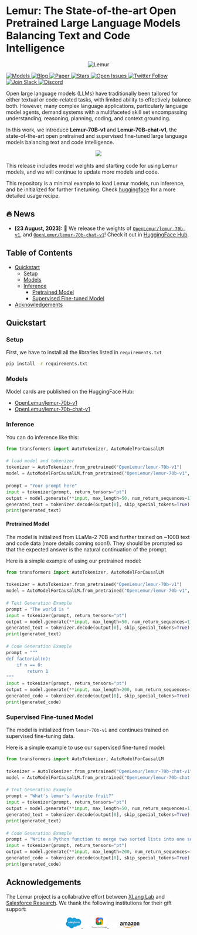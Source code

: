 # Lemur: The State-of-the-art Open Pretrained Large Language Models Balancing Text and Code Intelligence

<p align="center">
  <img src="https://huggingface.co/datasets/OpenLemur/assets/resolve/main/lemur_icon.png" width="300" height="300" alt="Lemur">
</p>
   <a href="https://huggingface.co/OpenLemur" target="_blank">
      <img alt="Models" src="https://img.shields.io/badge/🤗-Models-blue" />
   </a>
   <a href="https://xlang.ai/doc" target="_blank">
      <img alt="Blog" src="https://img.shields.io/badge/📖-Blog-red" />
   </a>
  <a href="https://xlang.ai" target="_blank">
      <img alt="Paper" src="https://img.shields.io/badge/📜-Paper(Coming soon)-purple" />
   </a>
   <a href="https://github.com/OpenLemur/lemur-v1" target="_blank">
      <img alt="Stars" src="https://img.shields.io/github/stars/OpenLemur/lemur-v1?style=social" />
   </a>
   <a href="https://github.com/OpenLemur/lemur-v1/issues" target="_blank">
      <img alt="Open Issues" src="https://img.shields.io/github/issues-raw/OpenLemur/lemur-v1" />
   </a>
   <a href="https://twitter.com/XLangAI" target="_blank">
      <img alt="Twitter Follow" src="https://img.shields.io/twitter/follow/XLangAI" />
   </a>
   <a href="https://join.slack.com/t/xlanggroup/shared_invite/zt-20zb8hxas-eKSGJrbzHiPmrADCDX3_rQ" target="_blank">
      <img alt="Join Slack" src="https://img.shields.io/badge/Slack-join-blueviolet?logo=slack&amp" />
   </a>
   <a href="https://discord.gg/qyEh479F" target="_blank">
      <img alt="Discord" src="https://dcbadge.vercel.app/api/server/qyEh479F?compact=true&style=flat" />
   </a>

Open large language models (LLMs) have traditionally been tailored for either textual or code-related tasks, with limited ability to effectively balance both. However, many complex language applications, particularly language model agents, demand systems with a multifaceted skill set encompassing understanding, reasoning, planning, coding, and context grounding. 

In this work, we introduce **Lemur-70B-v1** and **Lemur-70B-chat-v1**, the state-of-the-art open pretrained and supervised fine-tuned large language models balancing text and code intelligence.

<div align="center">
  <img src="https://huggingface.co/datasets/OpenLemur/assets/resolve/main/lemur_performance.png">
</div>

This release includes model weights and starting code for using Lemur models, and we will continue to update more models and code.

This repository is a minimal example to load Lemur models, run inference, and be initialized for further finetuning. Check [huggingface](https://huggingface.co/OpenLemur) for a more detailed usage recipe.


## 🔥 News
* **[23 August, 2023]:** 🎉 We release the weights of [`OpenLemur/lemur-70b-v1`](https://huggingface.co/OpenLemur/lemur-70b-v1), and [`OpenLemur/lemur-70b-chat-v1`](https://huggingface.co/OpenLemur/lemur-70b-chat-v1)! Check it out in [HuggingFace Hub](https://huggingface.co/OpenLemur).


## Table of Contents
- [Quickstart](#quickstart)
  - [Setup](#setup)
  - [Models](#models)
  - [Inference](#inference)
    - [Pretrained Model](#pretrained-model)
    - [Supervised Fine-tuned Model](#supervised-fine-tuned-model)
- [Acknowledgements](#acknowledgements)

## Quickstart

### Setup
First, we have to install all the libraries listed in `requirements.txt`

```bash
pip install -r requirements.txt
```

### Models

Model cards are published on the HuggingFace Hub:

* [OpenLemur/lemur-70b-v1](https://huggingface.co/OpenLemur/lemur-70b-v1)
* [OpenLemur/lemur-70b-chat-v1](https://huggingface.co/OpenLemur/lemur-70b-chat-v1)


### Inference

You can do inference like this:

```python
from transformers import AutoTokenizer, AutoModelForCausalLM

# load model and tokenizer
tokenizer = AutoTokenizer.from_pretrained("OpenLemur/lemur-70b-v1")
model = AutoModelForCausalLM.from_pretrained("OpenLemur/lemur-70b-v1", device_map="auto", load_in_8bit=True)

prompt = "Your prompt here"
input = tokenizer(prompt, return_tensors="pt")
output = model.generate(**input, max_length=50, num_return_sequences=1)
generated_text = tokenizer.decode(output[0], skip_special_tokens=True)
print(generated_text)
```

#### Pretrained Model

The model is initialized from LLaMa-2 70B and further trained on ~100B text and code data (more details coming soon!). They should be prompted so that the expected answer is the natural continuation of the prompt.

Here is a simple example of using our pretrained model:

```python
from transformers import AutoTokenizer, AutoModelForCausalLM

tokenizer = AutoTokenizer.from_pretrained("OpenLemur/lemur-70b-v1")
model = AutoModelForCausalLM.from_pretrained("OpenLemur/lemur-70b-v1", device_map="auto", load_in_8bit=True)

# Text Generation Example
prompt = "The world is "
input = tokenizer(prompt, return_tensors="pt")
output = model.generate(**input, max_length=50, num_return_sequences=1)
generated_text = tokenizer.decode(output[0], skip_special_tokens=True)
print(generated_text)

# Code Generation Example
prompt = """
def factorial(n):
    if n == 0:
        return 1
"""
input = tokenizer(prompt, return_tensors="pt")
output = model.generate(**input, max_length=200, num_return_sequences=1)
generated_code = tokenizer.decode(output[0], skip_special_tokens=True)
print(generated_code)
```


### Supervised Fine-tuned Model

The model is initialized from `lemur-70b-v1` and continues trained on supervised fine-tuning data.

Here is a simple example to use our supervised fine-tuned model:

```python
from transformers import AutoTokenizer, AutoModelForCausalLM

tokenizer = AutoTokenizer.from_pretrained("OpenLemur/lemur-70b-chat-v1")
model = AutoModelForCausalLM.from_pretrained("OpenLemur/lemur-70b-chat-v1", device_map="auto", load_in_8bit=True)

# Text Generation Example
prompt = "What's lemur's favorite fruit?"
input = tokenizer(prompt, return_tensors="pt")
output = model.generate(**input, max_length=50, num_return_sequences=1)
generated_text = tokenizer.decode(output[0], skip_special_tokens=True)
print(generated_text)

# Code Generation Example
prompt = "Write a Python function to merge two sorted lists into one sorted list without using any built-in sort functions."
input = tokenizer(prompt, return_tensors="pt")
output = model.generate(**input, max_length=200, num_return_sequences=1)
generated_code = tokenizer.decode(output[0], skip_special_tokens=True)
print(generated_code)
```

## Acknowledgements

The Lemur project is a collabrative effort between [XLang Lab](https://www.xlang.ai/) and [Salesforce Research](https://www.salesforceairesearch.com/). We thank the following institutions for their gift support:

<div align="center">

<img src="assets/transparent.png" width="20" style="pointer-events: none;">

<a href="https://www.salesforceairesearch.com/">
    <img src="assets/salesforce.webp" alt="Salesforce Research" height = 30/>
</a>

<img src="assets/transparent.png" width="20" style="pointer-events: none;">

<a href="https://research.google/">
    <img src="assets/google_research.svg" alt="Google Research" height = 30/>
</a>

<img src="assets/transparent.png" width="25" style="pointer-events: none;">

<a href="https://www.amazon.science/" style="display: inline-block; margin-bottom: -100px;">
    <img src="assets/amazon.svg" alt="Amazon AWS" height = 20 />
</a>


</div>
